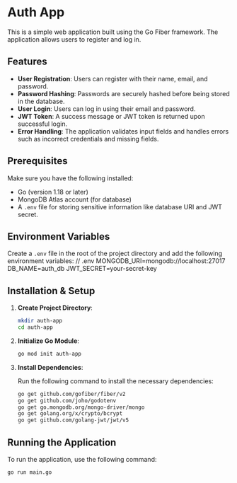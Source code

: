 # Auth App

This is a simple web application built using the Go Fiber framework. The application allows users to register and log in.

## Features

- **User Registration**: Users can register with their name, email, and password.
- **Password Hashing**: Passwords are securely hashed before being stored in the database.
- **User Login**: Users can log in using their email and password.
- **JWT Token**: A success message or JWT token is returned upon successful login.
- **Error Handling**: The application validates input fields and handles errors such as incorrect credentials and missing fields.

## Prerequisites

Make sure you have the following installed:

- Go (version 1.18 or later)
- MongoDB Atlas account (for database)
- A `.env` file for storing sensitive information like database URI and JWT secret.

## Environment Variables

Create a `.env` file in the root of the project directory and add the following environment variables:
  // .env
  MONGODB_URI=mongodb://localhost:27017
  DB_NAME=auth_db
  JWT_SECRET=your-secret-key

## Installation & Setup

1. **Create Project Directory**:

    ```bash
    mkdir auth-app
    cd auth-app
    ```

2. **Initialize Go Module**:

    ```bash
    go mod init auth-app
    ```

3. **Install Dependencies**:

    Run the following command to install the necessary dependencies:

    ```bash
    go get github.com/gofiber/fiber/v2
    go get github.com/joho/godotenv
    go get go.mongodb.org/mongo-driver/mongo
    go get golang.org/x/crypto/bcrypt
    go get github.com/golang-jwt/jwt/v5
    ```

## Running the Application

To run the application, use the following command:

```bash
go run main.go
